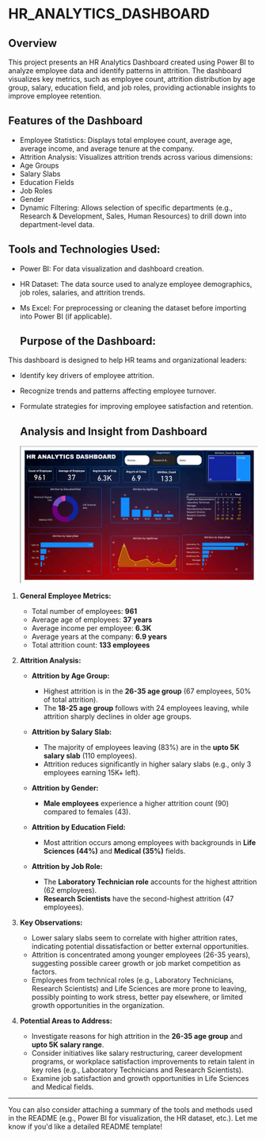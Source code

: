 # HR_ANALYTICS_DASHBOARD

## Overview 

This project presents an HR Analytics Dashboard created using Power BI to analyze employee data and identify patterns in attrition. The dashboard visualizes key metrics, such as employee count, attrition distribution by age group, salary, education field, and job roles, providing actionable insights to improve employee retention.

## Features of the Dashboard
- Employee Statistics: Displays total employee count, average age, average income, and average tenure at the company.
- Attrition Analysis: Visualizes attrition trends across various dimensions:
- Age Groups
- Salary Slabs
- Education Fields
- Job Roles
- Gender
- Dynamic Filtering: Allows selection of specific departments (e.g., Research & Development, Sales, Human Resources) to drill down into department-level data.
## Tools and Technologies Used:
- Power BI: For data visualization and dashboard creation.
- HR Dataset: The data source used to analyze employee demographics, job roles, salaries, and attrition trends.
- Ms Excel: For preprocessing or cleaning the dataset before importing into Power BI (if applicable).

  ## Purpose of the Dashboard:
This dashboard is designed to help HR teams and organizational leaders:
- Identify key drivers of employee attrition.
- Recognize trends and patterns affecting employee turnover.
- Formulate strategies for improving employee satisfaction and retention.

  ## Analysis and Insight from Dashboard
  ![image alt](https://github.com/gunakar576/HR_ANALYTICS_DASHBOARD/blob/main/Screenshot%202025-01-06%20133501.png?raw=true)

1. **General Employee Metrics:**
   - Total number of employees: **961**
   - Average age of employees: **37 years**
   - Average income per employee: **6.3K**
   - Average years at the company: **6.9 years**
   - Total attrition count: **133 employees**

2. **Attrition Analysis:**
   - **Attrition by Age Group:**
     - Highest attrition is in the **26-35 age group** (67 employees, 50% of total attrition).
     - The **18-25 age group** follows with 24 employees leaving, while attrition sharply declines in older age groups.

   - **Attrition by Salary Slab:**
     - The majority of employees leaving (83%) are in the **upto 5K salary slab** (110 employees).
     - Attrition reduces significantly in higher salary slabs (e.g., only 3 employees earning 15K+ left).

   - **Attrition by Gender:**
     - **Male employees** experience a higher attrition count (90) compared to females (43).

   - **Attrition by Education Field:**
     - Most attrition occurs among employees with backgrounds in **Life Sciences (44%)** and **Medical (35%)** fields.

   - **Attrition by Job Role:**
     - The **Laboratory Technician role** accounts for the highest attrition (62 employees).
     - **Research Scientists** have the second-highest attrition (47 employees).

3. **Key Observations:**
   - Lower salary slabs seem to correlate with higher attrition rates, indicating potential dissatisfaction or better external opportunities.
   - Attrition is concentrated among younger employees (26-35 years), suggesting possible career growth or job market competition as factors.
   - Employees from technical roles (e.g., Laboratory Technicians, Research Scientists) and Life Sciences are more prone to leaving, possibly pointing to work stress, better pay elsewhere, or limited growth opportunities in the organization.

4. **Potential Areas to Address:**
   - Investigate reasons for high attrition in the **26-35 age group** and **upto 5K salary range**.
   - Consider initiatives like salary restructuring, career development programs, or workplace satisfaction improvements to retain talent in key roles (e.g., Laboratory Technicians and Research Scientists).
   - Examine job satisfaction and growth opportunities in Life Sciences and Medical fields.

---

You can also consider attaching a summary of the tools and methods used in the README (e.g., Power BI for visualization, the HR dataset, etc.). Let me know if you'd like a detailed README template!
